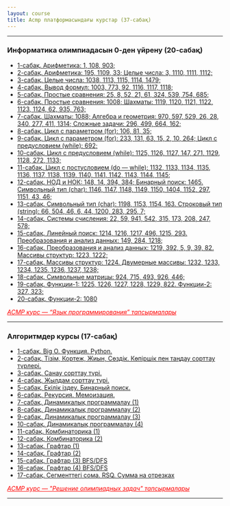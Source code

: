 ```yaml
---
layout: course
title: Acmp платформасындағы курстар (37-сабақ)
---
```

<hr>
<div class="youtube-spoilers">
    <h3>Информатика олимпиадасын 0-ден үйрену (20-сабақ)</h3>
    <ul>
        <li><a href="https://www.youtube.com/watch?v=o3cN2QJsIVw" target="_blank">1-сабақ. Арифметика: 1, 108, 903;</a></li>
        <li><a href="https://www.youtube.com/watch?v=dJQMboE0fW4" target="_blank">2-сабақ. Арифметика: 195, 1109, 33; Целые числа: 3, 1110, 1111, 1112;</a></li>
        <li><a href="https://www.youtube.com/watch?v=eGTNwT2xttc" target="_blank">3-сабақ. Целые числа: 1038, 1113, 1115, 1114, 1479;</a></li>
        <li><a href="https://www.youtube.com/watch?v=xB-qI6YDkNg" target="_blank">4-сабақ. Вывод формул: 1003, 773, 92, 1116, 1117, 1118;</a></li>
        <li><a href="https://www.youtube.com/watch?v=Nmjd80nnzec" target="_blank">5-сабақ. Простые сравнения: 25, 8, 52, 21, 61, 324, 539, 754, 685;</a></li>
        <li><a href="https://www.youtube.com/watch?v=C4o0nAJ7sUM" target="_blank">6-сабақ. Простые сравнения: 1008; Шахматы: 1119, 1120, 1121, 1122, 1123, 1124, 62, 935, 763;</a></li>
        <li><a href="https://www.youtube.com/watch?v=hW6faZ2LINg" target="_blank">7-сабақ. Шахматы: 1088; Алгебра и геометрия: 970, 597, 529, 26, 28, 340, 277, 411, 1314; Сложные задачи: 296, 499, 664, 162;</a></li>
        <li><a href="https://www.youtube.com/watch?v=uSDRfdScoxA" target="_blank">8-сабақ. Цикл с параметром (for): 106, 81, 35;</a></li>
        <li><a href="https://www.youtube.com/watch?v=odXt0MdxCUI" target="_blank">9-сабақ. Цикл с параметром (for): 233, 131, 63, 15, 2, 10, 264; Цикл с предусловием (while): 692;</a></li>
        <li><a href="https://www.youtube.com/watch?v=QvCuMImRYLk" target="_blank">10-сабақ. Цикл с предусловием (while): 1125, 1126, 1127, 147, 271, 1129, 1128, 272, 1133;</a></li>
        <li><a href="https://www.youtube.com/watch?v=E6ZXxq9v2NY" target="_blank">11-сабақ. Цикл с постусловием (do &mdash; while): 1132, 1133, 1134, 1135, 1136, 1137, 1138, 1139, 1140, 1141, 1142, 1143, 1144, 1145;</a></li>
        <li><a href="https://www.youtube.com/watch?v=sEU5E4v3_uo" target="_blank">12-сабақ. НОД и НОК: 148, 14, 394, 384; Бинарный поиск: 1465. Символьный тип (char): 1146, 1147, 1148, 1149, 1150, 1404, 1152, 297, 1151, 43, 46;</a></li>
        <li><a href="https://www.youtube.com/watch?v=KSnURtqEWpQ" target="_blank">13-сабақ. Символьный тип (char): 1198, 1153, 1154, 163. Строковый тип (string): 66, 504, 46, 6, 44, 1200, 283, 295, 7;</a></li>
        <li><a href="https://www.youtube.com/watch?v=zjyrk7_npaY" target="_blank">14-сабақ. Системы счисления: 22, 59, 941, 542, 315, 173, 208, 247, 578;</a></li>
        <li><a href="https://www.youtube.com/watch?v=VsF0l-hZf9o" target="_blank">15-сабақ. Линейный поиск: 1214, 1216, 1217, 496, 1215, 293. Преобразования и анализ данных: 149, 284, 1218;</a></li>
        <li><a href="https://www.youtube.com/watch?v=8BeDAnqdACs" target="_blank">16-сабақ. Преобразования и анализ данных: 1219, 392, 5, 9, 39, 82. Массивы структур: 1223, 1222;</a></li>
        <li><a href="https://www.youtube.com/watch?v=vKtvukaGfG0" target="_blank">17-сабақ. Массивы структур: 1224. Двумерные массивы: 1232, 1233, 1234, 1235, 1236, 1237, 1238;</a></li>
        <li><a href="https://www.youtube.com/watch?v=_xCO-jIgkls" target="_blank">18-сабақ. Символьные матрицы: 924, 715, 493, 926, 446;</a></li>
        <li><a href="https://www.youtube.com/watch?v=mtWHvkTs-C0" target="_blank">19-сабақ. Функции-1: 1225, 1226, 1227, 1228, 1229, 822. Функции-2: 327, 323;</a></li>
        <li><a href="https://www.youtube.com/watch?v=UlSCyMBfw7k" target="_blank">20-сабақ. Функции-2: 1080</a></li>
    </ul>
</div>
<a href="https://acmp.ru/asp/do/index.asp?main=course&id_course=1" target="_blank" style="float: left; color: red; font-style:italic;">АСМР курс &mdash; “Язык программирования” тапсырмалары</a><br>
<hr>

<div class="youtube-spoilers">
    <h3>Алгоритмдер курсы (17-сабақ)</h3>
    <ul>
        <li><a href="https://www.youtube.com/watch?v=FQdte4sPf3Y" target="_blank">1-сабақ. Big O. Функция. Python.</a></li>
        <li><a href="https://www.youtube.com/watch?v=RVMcO8BfjTs" target="_blank">2-сабақ. Тізім, Кортеж, Жиын, Сөздік. Көпіршік пен таңдау сорттау түрлері.</a></li>
        <li><a href="https://www.youtube.com/watch?v=ZKppYeEBUc0" target="_blank">3-сабақ. Санау сорттау түрі.</a></li>
        <li><a href="https://www.youtube.com/watch?v=Jk6KBLaM0_8" target="_blank">4-сабақ. Жылдам сорттау түрі.</a></li>
        <li><a href="https://www.youtube.com/watch?v=HehIq6-2tU8" target="_blank">5-сабақ. Екілік іздеу. Бинарный поиск.</a></li>
        <li><a href="https://www.youtube.com/watch?v=gl-2dj6MyTs" target="_blank">6-сабақ. Рекурсия. Мемоизация.</a></li>
        <li><a href="https://www.youtube.com/watch?v=0aJ4WjpoSmw" target="_blank">7-сабақ. Динамикалық программалау (1)</a></li>
        <li><a href="https://www.youtube.com/watch?v=rm1-v_meiX4" target="_blank">8-сабақ. Динамикалық программалау (2)</a></li>
        <li><a href="https://www.youtube.com/watch?v=Q_fmVSdmb-4" target="_blank">9-сабақ. Динамикалық программалау (3)</a></li>
        <li><a href="https://www.youtube.com/watch?v=wth3wbESLzA" target="_blank">10-сабақ. Динамикалық программалау (4)</a></li>
        <li><a href="https://www.youtube.com/watch?v=Fy3yC7Zr-j0" target="_blank">11-сабақ. Комбинаторика (1)</a></li>
        <li><a href="https://www.youtube.com/watch?v=y8pyTypeqgw" target="_blank">12-сабақ. Комбинаторика (2)</a></li>
        <li><a href="https://www.youtube.com/watch?v=UDVDpvaHgwU" target="_blank">13-сабақ. Графтар (1)</a></li>
        <li><a href="https://www.youtube.com/watch?v=ICQVQyzh8pM" target="_blank">14-сабақ. Графтар (2)</a></li>
        <li><a href="https://www.youtube.com/watch?v=_-6E-c0Kr0Q" target="_blank">15-сабақ. Графтар (3) BFS/DFS</a></li>
        <li><a href="https://www.youtube.com/watch?v=gFpne2EaX7U" target="_blank">16-сабақ. Графтар (4) BFS/DFS</a></li>
        <li><a href="https://www.youtube.com/watch?v=_F6mk52x6gw" target="_blank">17-сабақ. Сегменттегі сома. RSQ. Сумма на отрезках</a></li>
    </ul>
</div>
<a href="https://acmp.ru/asp/do/index.asp?main=course&id_course=2" target="_blank" style="float: left; color: red; font-style:italic;">АСМР курс — "Решение олимпиадных задач" тапсырмалары</a><br>
<hr>
